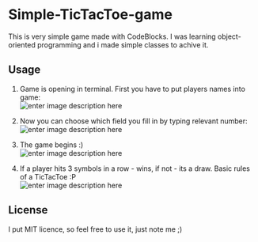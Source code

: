 
# Simple-TicTacToe-game
This is very simple game made with CodeBlocks. I was learning object-oriented programming and i made simple classes to achive it.

## Usage

 1. Game is opening in terminal. First you have to put players names
    into game:  
![enter image description here](https://i.imgur.com/H0Xofhv.png)

 3. Now you can choose which field you fill in by typing relevant number:  
  ![enter image description here](https://i.imgur.com/sxidNXr.png)

 5. The game begins :)  
![enter image description here](https://i.imgur.com/rFbfDGP.png)

 7. If a player hits 3 symbols in a row - wins, if not - its a draw. Basic rules of a TicTacToe :P  
![enter image description here](https://i.imgur.com/luPhqSK.png)


## License
I put MIT licence, so feel free to use it, just note me ;)

